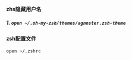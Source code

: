 #### zhs隐藏用户名

##### 1. `open ~/.oh-my-zsh/themes/agnoster.zsh-theme`

#### zsh配置文件

`open ~/.zshrc`